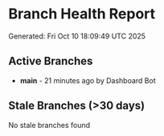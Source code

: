 # Branch Health Report
Generated: Fri Oct 10 18:09:49 UTC 2025

## Active Branches
- **main** - 21 minutes ago by Dashboard Bot

## Stale Branches (>30 days)
No stale branches found

